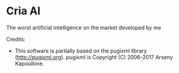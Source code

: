 # Cria AI 
The worst artificial intelligence on the market developed by me

Credits:
- This software is partially based on the pugixml library (http://pugixml.org).
  pugixml is Copyright (C) 2006-2017 Arseny Kapoulkine.
